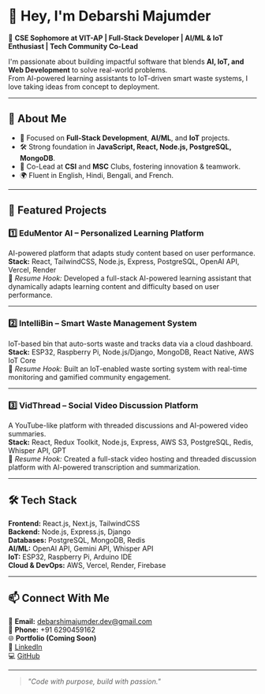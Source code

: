 # 👋 Hey, I'm Debarshi Majumder  

🚀 **CSE Sophomore at VIT-AP | Full-Stack Developer | AI/ML & IoT Enthusiast | Tech Community Co-Lead**  

I'm passionate about building impactful software that blends **AI, IoT, and Web Development** to solve real-world problems.  
From AI-powered learning assistants to IoT-driven smart waste systems, I love taking ideas from concept to deployment.  

---

## 🌟 About Me  
- 🎯 Focused on **Full-Stack Development**, **AI/ML**, and **IoT** projects.  
- 🛠 Strong foundation in **JavaScript, React, Node.js, PostgreSQL, MongoDB**.  
- 🤝 Co-Lead at **CSI** and **MSC** Clubs, fostering innovation & teamwork.  
- 🌍 Fluent in English, Hindi, Bengali, and French.  

---

## 🚀 Featured Projects  

### 1️⃣ EduMentor AI – Personalized Learning Platform  
AI-powered platform that adapts study content based on user performance.  
**Stack:** React, TailwindCSS, Node.js, Express, PostgreSQL, OpenAI API, Vercel, Render  
🔗 *Resume Hook:* Developed a full-stack AI-powered learning assistant that dynamically adapts learning content and difficulty based on user performance.  

---

### 2️⃣ IntelliBin – Smart Waste Management System  
IoT-based bin that auto-sorts waste and tracks data via a cloud dashboard.  
**Stack:** ESP32, Raspberry Pi, Node.js/Django, MongoDB, React Native, AWS IoT Core  
🔗 *Resume Hook:* Built an IoT-enabled waste sorting system with real-time monitoring and gamified community engagement.  

---

### 3️⃣ VidThread – Social Video Discussion Platform  
A YouTube-like platform with threaded discussions and AI-powered video summaries.  
**Stack:** React, Redux Toolkit, Node.js, Express, AWS S3, PostgreSQL, Redis, Whisper API, GPT  
🔗 *Resume Hook:* Created a full-stack video hosting and threaded discussion platform with AI-powered transcription and summarization.  

---

## 🛠 Tech Stack  
**Frontend:** React.js, Next.js, TailwindCSS  
**Backend:** Node.js, Express.js, Django  
**Databases:** PostgreSQL, MongoDB, Redis  
**AI/ML:** OpenAI API, Gemini API, Whisper API  
**IoT:** ESP32, Raspberry Pi, Arduino IDE  
**Cloud & DevOps:** AWS, Vercel, Render, Firebase  

---

## 📫 Connect With Me  
📧 **Email:** debarshimajumder.dev@gmail.com  
📱 **Phone:** +91 6290459162  
🌐 **Portfolio (Coming Soon)**  
💼 [LinkedIn](https://www.linkedin.com/in/debarshi-majumder-661343321/)  
💻 [GitHub](https://github.com/Neel-stack-deb)  

---

> _"Code with purpose, build with passion."_  

